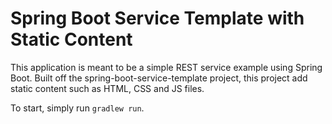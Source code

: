 # Spring Boot Service Template with Static Content
This application is meant to be a simple REST service example using Spring Boot. Built off the spring-boot-service-template project, this project add static content such as HTML, CSS and JS files.

To start, simply run `gradlew run`.